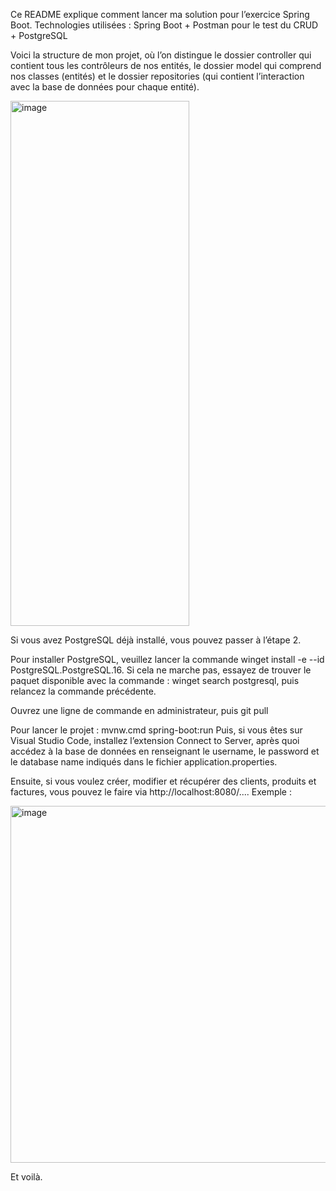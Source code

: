 Ce README explique comment lancer ma solution pour l’exercice Spring Boot.
Technologies utilisées :
Spring Boot + Postman pour le test du CRUD + PostgreSQL

Voici la structure de mon projet, où l’on distingue le dossier controller qui contient tous les contrôleurs de nos entités, le dossier model qui comprend nos classes (entités) et le dossier repositories (qui contient l’interaction avec la base de données pour chaque entité).


<img width="286" height="840" alt="image" src="https://github.com/user-attachments/assets/ba69a995-083c-4cf3-a487-af040806a3cb" />

Si vous avez PostgreSQL déjà installé, vous pouvez passer à l’étape 2.

Pour installer PostgreSQL, veuillez lancer la commande winget install -e --id PostgreSQL.PostgreSQL.16.
Si cela ne marche pas, essayez de trouver le paquet disponible avec la commande : winget search postgresql, puis relancez la commande précédente.

Ouvrez une ligne de commande en administrateur, puis
git pull <lien>

Pour lancer le projet :
mvnw.cmd spring-boot:run
Puis, si vous êtes sur Visual Studio Code, installez l’extension Connect to Server, après quoi accédez à la base de données en renseignant le username, le password et le database name indiqués dans le fichier application.properties.

Ensuite, si vous voulez créer, modifier et récupérer des clients, produits et factures, vous pouvez le faire via http://localhost:8080/....
Exemple :

<img width="1400" height="571" alt="image" src="https://github.com/user-attachments/assets/bc7dad6a-2c7c-4025-945b-b011d36797e6" />

Et voilà.
